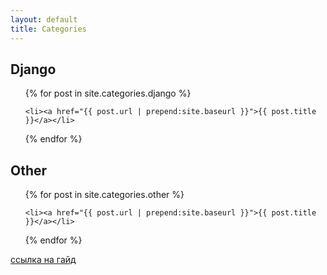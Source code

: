 ```yaml
---
layout: default
title: Categories
---
```


<h2 class="post-list-heading">Django</h2>

<ul class="post-list">
{% for post in site.categories.django %}
	
	<li><a href="{{ post.url | prepend:site.baseurl }}">{{ post.title }}</a></li>

{% endfor %}
</ul>

<h2 class="post-list-heading">Other</h2>

<ul class="post-list">
{% for post in site.categories.other %}
	
	<li><a href="{{ post.url | prepend:site.baseurl }}">{{ post.title }}</a></li>

{% endfor %}
</ul>



<a href="https://www.youtube.com/watch?v=pe4LxyK_hPo&list=PLyHuZVg03hQjtV45HPlfuPzHJOtEoK6DT&index=5" rel="nofollow">ссылка на гайд</a>
